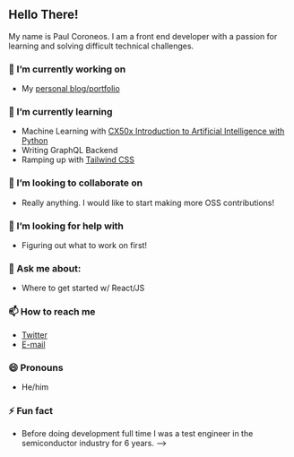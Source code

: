 ## Hello There!

My name is Paul Coroneos. I am a front end developer with a passion for learning and solving difficult technical challenges.

### 🔭 I’m currently working on 
  - My [personal blog/portfolio](https://www.pcoroneos.com)
### 🌱 I’m currently learning
  - Machine Learning with [CX50x Introduction to Artificial Intelligence with Python](https://cs50.harvard.edu/ai/2020/) 
  - Writing GraphQL Backend
  - Ramping up with [Tailwind CSS](https://tailwindcss.com/)
### 👯 I’m looking to collaborate on
  - Really anything. I would like to start making more OSS contributions!
### 🤔 I’m looking for help with
  - Figuring out what to work on first!
### 💬 Ask me about:
  - Where to get started w/ React/JS
### 📫 How to reach me
  - [Twitter](https://www.twitter.com/pacman326)
  - [E-mail](mailto:paul@pcoroneos.com)
### 😄 Pronouns
  - He/him
### ⚡ Fun fact
  - Before doing development full time I was a test engineer in the semiconductor industry for 6 years.
-->
